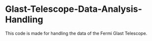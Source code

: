 # Glast-Telescope-Data-Analysis-Handling
This code is made for handling the data of the Fermi Glast Telescope.
